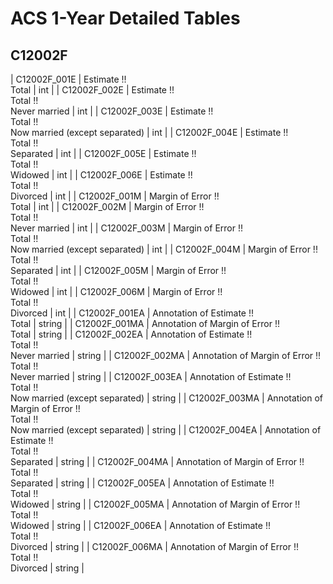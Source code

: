 # ACS 1-Year Detailed Tables

## C12002F

| C12002F_001E | Estimate !!<br>Total | int |
| C12002F_002E | Estimate !!<br>Total !!<br>Never married | int |
| C12002F_003E | Estimate !!<br>Total !!<br>Now married (except separated) | int |
| C12002F_004E | Estimate !!<br>Total !!<br>Separated | int |
| C12002F_005E | Estimate !!<br>Total !!<br>Widowed | int |
| C12002F_006E | Estimate !!<br>Total !!<br>Divorced | int |
| C12002F_001M | Margin of Error !!<br>Total | int |
| C12002F_002M | Margin of Error !!<br>Total !!<br>Never married | int |
| C12002F_003M | Margin of Error !!<br>Total !!<br>Now married (except separated) | int |
| C12002F_004M | Margin of Error !!<br>Total !!<br>Separated | int |
| C12002F_005M | Margin of Error !!<br>Total !!<br>Widowed | int |
| C12002F_006M | Margin of Error !!<br>Total !!<br>Divorced | int |
| C12002F_001EA | Annotation of Estimate !!<br>Total | string |
| C12002F_001MA | Annotation of Margin of Error !!<br>Total | string |
| C12002F_002EA | Annotation of Estimate !!<br>Total !!<br>Never married | string |
| C12002F_002MA | Annotation of Margin of Error !!<br>Total !!<br>Never married | string |
| C12002F_003EA | Annotation of Estimate !!<br>Total !!<br>Now married (except separated) | string |
| C12002F_003MA | Annotation of Margin of Error !!<br>Total !!<br>Now married (except separated) | string |
| C12002F_004EA | Annotation of Estimate !!<br>Total !!<br>Separated | string |
| C12002F_004MA | Annotation of Margin of Error !!<br>Total !!<br>Separated | string |
| C12002F_005EA | Annotation of Estimate !!<br>Total !!<br>Widowed | string |
| C12002F_005MA | Annotation of Margin of Error !!<br>Total !!<br>Widowed | string |
| C12002F_006EA | Annotation of Estimate !!<br>Total !!<br>Divorced | string |
| C12002F_006MA | Annotation of Margin of Error !!<br>Total !!<br>Divorced | string |

